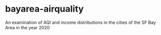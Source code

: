 # bayarea-airquality
An examination of AQI and income distributions in the cities of the SF Bay Area in the year 2020
